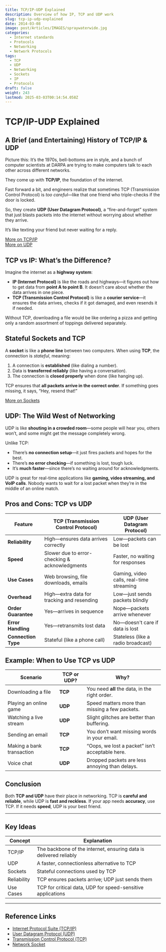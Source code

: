 ```yaml
---
title: TCP/IP-UDP Explained
description: Overview of how IP, TCP and UDP work
slug: tcp-ip-udp-explained
date: 2014-03-08
image: post/Articles/IMAGES/spraywaterwide.jpg
categories:
  - Internet standards
  - Protocols
  - Networking
  - Network Protocols
tags:
  - TCP
  - UDP
  - Networking
  - Sockets
  - IP
  - Protocols
draft: false
weight: 243
lastmod: 2025-03-03T00:14:54.058Z
---
```

# TCP/IP-UDP Explained

## A Brief (and Entertaining) History of TCP/IP & UDP

Picture this: It’s the 1970s, bell-bottoms are in style, and a bunch of computer scientists at DARPA are trying to make computers talk to each other across different networks.

They come up with **TCP/IP**, the foundation of the internet.

Fast forward a bit, and engineers realize that sometimes TCP (Transmission Control Protocol) is *too careful*—like that one friend who triple-checks if the door is locked.

So, they create **UDP (User Datagram Protocol)**, a “fire-and-forget” system that just blasts packets into the internet without worrying about whether they arrive.

It’s like texting your friend but never waiting for a reply.

[More on TCP/IP](https://en.wikipedia.org/wiki/Internet_protocol_suite)\
[More on UDP](https://en.wikipedia.org/wiki/User_Datagram_Protocol)

## TCP vs IP: What’s the Difference?

Imagine the internet as a **highway system**:

* **IP (Internet Protocol)** is like the roads and highways—it figures out how to get data from **point A to point B**. It doesn’t care about whether the data arrives in one piece.
* **TCP (Transmission Control Protocol)** is like a **courier service**—it ensures the data arrives, checks if it got damaged, and even resends it if needed.

Without TCP, downloading a file would be like ordering a pizza and getting only a random assortment of toppings delivered separately.

## Stateful Sockets and TCP

A **socket** is like a **phone line** between two computers. When using **TCP**, the connection is *stateful*, meaning:

1. A connection is **established** (like dialing a number).
2. Data is **transferred reliably** (like having a conversation).
3. The connection is **closed properly** when done (like hanging up).

TCP ensures that **all packets arrive in the correct order**. If something goes missing, it says, “Hey, resend that!”

[More on Sockets](https://en.wikipedia.org/wiki/Network_socket)

## UDP: The Wild West of Networking

UDP is like **shouting in a crowded room**—some people will hear you, others won’t, and some might get the message completely wrong.

Unlike TCP:

* There’s **no connection setup**—it just fires packets and hopes for the best.
* There’s **no error checking**—if something is lost, tough luck.
* It’s **much faster**—since there’s no waiting around for acknowledgments.

UDP is great for real-time applications like **gaming, video streaming, and VoIP calls**. Nobody wants to wait for a lost packet when they’re in the middle of an online match.

## Pros and Cons: TCP vs UDP

| Feature             | TCP (Transmission Control Protocol)            | UDP (User Datagram Protocol)             |
| ------------------- | ---------------------------------------------- | ---------------------------------------- |
| **Reliability**     | High—ensures data arrives correctly            | Low—packets can be lost                  |
| **Speed**           | Slower due to error-checking & acknowledgments | Faster, no waiting for responses         |
| **Use Cases**       | Web browsing, file downloads, emails           | Gaming, video calls, real-time streaming |
| **Overhead**        | High—extra data for tracking and resending     | Low—just sends packets blindly           |
| **Order Guarantee** | Yes—arrives in sequence                        | Nope—packets arrive whenever             |
| **Error Handling**  | Yes—retransmits lost data                      | No—doesn't care if data is lost          |
| **Connection Type** | Stateful (like a phone call)                   | Stateless (like a radio broadcast)       |

## Example: When to Use TCP vs UDP

| Scenario                  | TCP or UDP? | Why?                                            |
| ------------------------- | ----------- | ----------------------------------------------- |
| Downloading a file        | **TCP**     | You need **all** the data, in the right order.  |
| Playing an online game    | **UDP**     | Speed matters more than missing a few packets.  |
| Watching a live stream    | **UDP**     | Slight glitches are better than buffering.      |
| Sending an email          | **TCP**     | You don’t want missing words in your email.     |
| Making a bank transaction | **TCP**     | “Oops, we lost a packet” isn’t acceptable here. |
| Voice chat                | **UDP**     | Dropped packets are less annoying than delays.  |

## Conclusion

Both **TCP and UDP** have their place in networking. TCP is **careful and reliable**, while UDP is **fast and reckless**. If your app needs **accuracy**, use TCP. If it needs **speed**, UDP is your best friend.

***

## Key Ideas

| Concept     | Explanation                                                       |
| ----------- | ----------------------------------------------------------------- |
| TCP/IP      | The backbone of the internet, ensuring data is delivered reliably |
| UDP         | A faster, connectionless alternative to TCP                       |
| Sockets     | Stateful connections used by TCP                                  |
| Reliability | TCP ensures packets arrive; UDP just sends them                   |
| Use Cases   | TCP for critical data, UDP for speed-sensitive applications       |

***

## Reference Links

* [Internet Protocol Suite (TCP/IP)](https://en.wikipedia.org/wiki/Internet_protocol_suite)
* [User Datagram Protocol (UDP)](https://en.wikipedia.org/wiki/User_Datagram_Protocol)
* [Transmission Control Protocol (TCP)](https://en.wikipedia.org/wiki/Transmission_Control_Protocol)
* [Network Socket](https://en.wikipedia.org/wiki/Network_socket)
